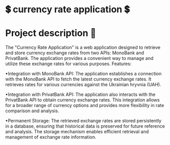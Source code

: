 ﻿# 💲 currency rate application 💲
 # Project description 👀
The "Currency Rate Application" is a web application designed to retrieve and store currency exchange rates from two APIs: MonoBank and PrivatBank. The application provides a convenient way to manage and utilize these exchange rates for various purposes.
Features:

•Integration with MonoBank API: The application establishes a connection with the MonoBank API to fetch the latest currency exchange rates. It retrieves rates for various currencies against the Ukrainian hryvnia (UAH).

•Integration with PrivatBank API: The application also interacts with the PrivatBank API to obtain currency exchange rates. This integration allows for a broader range of currency options and provides more flexibility in rate comparison and analysis.

•Permanent Storage: The retrieved exchange rates are stored persistently in a database, ensuring that historical data is preserved for future reference and analysis. The storage mechanism enables efficient retrieval and management of exchange rate information.
